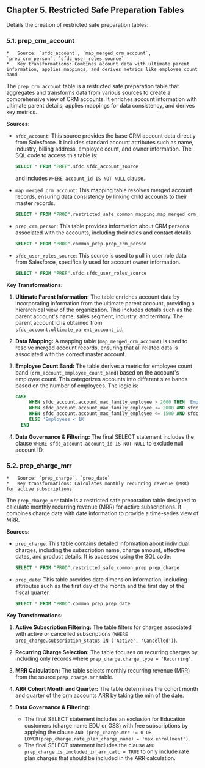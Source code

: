## Chapter 5. Restricted Safe Preparation Tables
Details the creation of restricted safe preparation tables:

### 5.1. prep_crm_account
    *   Source: `sfdc_account`, `map_merged_crm_account`, `prep_crm_person`, `sfdc_user_roles_source`
    *   Key transformations: Combines account data with ultimate parent information, applies mappings, and derives metrics like employee count band

The `prep_crm_account` table is a restricted safe preparation table that aggregates and transforms data from various sources to create a comprehensive view of CRM accounts. It enriches account information with ultimate parent details, applies mappings for data consistency, and derives key metrics.

**Sources:**

*   `sfdc_account`: This source provides the base CRM account data directly from Salesforce. It includes standard account attributes such as name, industry, billing address, employee count, and owner information.  The SQL code to access this table is:
    ```sql
    SELECT * FROM "PREP".sfdc.sfdc_account_source
    ```
    and includes `WHERE account_id IS NOT NULL` clause.

*   `map_merged_crm_account`: This mapping table resolves merged account records, ensuring data consistency by linking child accounts to their master records.
    ```sql
    SELECT * FROM "PROD".restricted_safe_common_mapping.map_merged_crm_account
    ```

*   `prep_crm_person`: This table provides information about CRM persons associated with the accounts, including their roles and contact details.
    ```sql
    SELECT * FROM "PROD".common_prep.prep_crm_person
    ```

*   `sfdc_user_roles_source`: This source is used to pull in user role data from Salesforce, specifically used for account owner information.
    ```sql
    SELECT * FROM "PREP".sfdc.sfdc_user_roles_source
    ```

**Key Transformations:**

1.  **Ultimate Parent Information:** The table enriches account data by incorporating information from the ultimate parent account, providing a hierarchical view of the organization. This includes details such as the parent account's name, sales segment, industry, and territory.  The parent account id is obtained from `sfdc_account.ultimate_parent_account_id`.

2.  **Data Mapping:**  A mapping table (`map_merged_crm_account`) is used to resolve merged account records, ensuring that all related data is associated with the correct master account.

3.  **Employee Count Band:** The table derives a metric for employee count band (`crm_account_employee_count_band`) based on the account's employee count. This categorizes accounts into different size bands based on the number of employees. The logic is:
    ```sql
    CASE
         WHEN sfdc_account.account_max_family_employee > 2000 THEN 'Employees > 2K'
         WHEN sfdc_account.account_max_family_employee <= 2000 AND sfdc_account.account_max_family_employee > 1500 THEN 'Employees > 1.5K'
         WHEN sfdc_account.account_max_family_employee <= 1500 AND sfdc_account.account_max_family_employee > 1000  THEN 'Employees > 1K'
         ELSE 'Employees < 1K'
      END
    ```

4.  **Data Governance & Filtering:** The final SELECT statement includes the clause `WHERE sfdc_account.account_id IS NOT NULL` to exclude null account ID.

### 5.2. prep_charge_mrr
    *   Source: `prep_charge`, `prep_date`
    *   Key transformations: Calculates monthly recurring revenue (MRR) for active subscriptions

The `prep_charge_mrr` table is a restricted safe preparation table designed to calculate monthly recurring revenue (MRR) for active subscriptions. It combines charge data with date information to provide a time-series view of MRR.

**Sources:**

*   `prep_charge`: This table contains detailed information about individual charges, including the subscription name, charge amount, effective dates, and product details.  It is accessed using the SQL code:
    ```sql
    SELECT * FROM "PROD".restricted_safe_common_prep.prep_charge
    ```

*   `prep_date`: This table provides date dimension information, including attributes such as the first day of the month and the first day of the fiscal quarter.
    ```sql
    SELECT * FROM "PROD".common_prep.prep_date
    ```

**Key Transformations:**

1.  **Active Subscription Filtering:** The table filters for charges associated with active or cancelled subscriptions (`WHERE prep_charge.subscription_status IN ('Active', 'Cancelled')`).

2.  **Recurring Charge Selection:** The table focuses on recurring charges by including only records where `prep_charge.charge_type = 'Recurring'`.

3.  **MRR Calculation:** The table selects monthly recurring revenue (MRR) from the source `prep_charge.mrr` table.

4.  **ARR Cohort Month and Quarter:** The table determines the cohort month and quarter of the crm accounts ARR by taking the min of the date.

5.  **Data Governance & Filtering:**
    *   The final SELECT statement includes an exclusion for Education customers (charge name EDU or OSS) with free subscriptions by applying the clause `AND (prep_charge.mrr != 0 OR LOWER(prep_charge.rate_plan_charge_name) = 'max enrollment')`.
    *  The final SELECT statement includes the clause `AND prep_charge.is_included_in_arr_calc = TRUE` to only include rate plan charges that should be included in the ARR calculation.
</output>